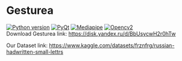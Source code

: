 # Gesturea
[![Python version](https://img.shields.io/static/v1?label=Python&logo=python&message=3.8.0&color=blue)](https://www.python.org/)
[![PyQt](https://img.shields.io/static/v1?label=PyQt6&logo=PyQt6&message=6.4.2&color=blue)](https://pypi.org/project/PyQt6/)
[![Mediapipe](https://img.shields.io/static/v1?label=Mediapipe&logo=mediapipe&message=0.9.1.0&color=blue)](https://pypi.org/project/mediapipe/)
[![Opencv2](https://img.shields.io/static/v1?label=Opencv2&logo=Opencv2&message=4.7.0.72&color=blue)](https://pypi.org/project/opencv-python/)\
Download Gesturea link: https://disk.yandex.ru/d/BbUsycwH2r0hTw

Our Dataset link: https://www.kaggle.com/datasets/frznfrg/russian-hadwritten-small-lettrs
